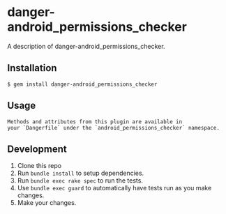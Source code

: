 # danger-android_permissions_checker

A description of danger-android_permissions_checker.

## Installation

    $ gem install danger-android_permissions_checker

## Usage

    Methods and attributes from this plugin are available in
    your `Dangerfile` under the `android_permissions_checker` namespace.

## Development

1. Clone this repo
2. Run `bundle install` to setup dependencies.
3. Run `bundle exec rake spec` to run the tests.
4. Use `bundle exec guard` to automatically have tests run as you make changes.
5. Make your changes.
